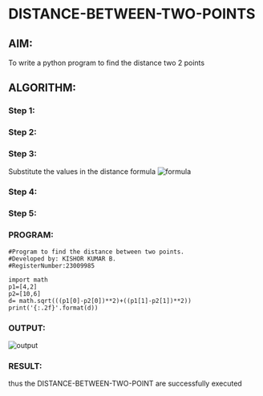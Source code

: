 # DISTANCE-BETWEEN-TWO-POINTS

## AIM:
To write a python program to find the distance two 2 points
## ALGORITHM:
### Step 1: 
### Step 2: 
### Step 3: 
Substitute the values in the distance formula  ![formula](https://github.com/Kishorerz/DISTANCE-BETWEEN-TWO-POINTS/assets/144451216/d5c8c550-f92f-482e-af02-3b99968e969c)
### Step 4: 
### Step 5: 
### PROGRAM:
  ```
#Program to find the distance between two points.
#Developed by: KISHOR KUMAR B.
#RegisterNumber:23009985

import math
p1=[4,2]
p2=[10,6]
d= math.sqrt(((p1[0]-p2[0])**2)+((p1[1]-p2[1])**2))
print('{:.2f}'.format(d))
  
  ```


### OUTPUT:
![output](https://github.com/Kishorerz/DISTANCE-BETWEEN-TWO-POINTS/assets/144451216/3d272c3a-5ed9-4d01-9b2e-600f7f7953df)


### RESULT:
thus the  DISTANCE-BETWEEN-TWO-POINT  are successfully executed
